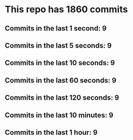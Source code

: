 # This repo has 1860 commits

## Commits in the last 1 second: 9
## Commits in the last 5 seconds: 9
## Commits in the last 10 seconds: 9
## Commits in the last 60 seconds: 9
## Commits in the last 120 seconds: 9
## Commits in the last 10 minutes: 9
## Commits in the last 1 hour: 9
